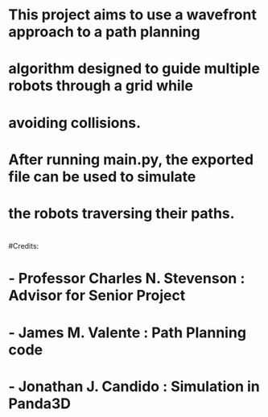 # This project aims to use a wavefront approach to a path planning
# algorithm designed to guide multiple robots through a grid while
# avoiding collisions. 
#
# After running main.py, the exported file can be used to simulate
# the robots traversing their paths. 
#
#Credits:
#
# - Professor Charles N. Stevenson : Advisor for Senior Project
# - James M. Valente : Path Planning code
# - Jonathan J. Candido : Simulation in Panda3D
#